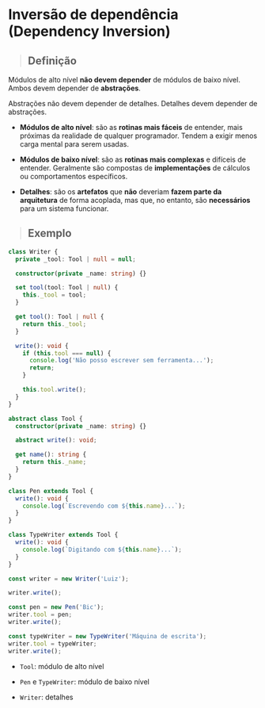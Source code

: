 # Inversão de dependência (Dependency Inversion)

> ## **Definição**

Módulos de alto nível **não devem depender** de módulos de baixo nível. Ambos devem depender de **abstrações**.

Abstrações não devem depender de detalhes. Detalhes devem depender de abstrações.

* **Módulos de alto nível**: são as **rotinas mais fáceis** de entender, mais próximas da realidade de qualquer programador. Tendem a exigir menos carga mental para serem usadas.

* **Módulos de baixo nível**: são as **rotinas mais complexas** e difíceis de entender. Geralmente são compostas de **implementações** de cálculos ou comportamentos específicos.

* **Detalhes**: são os **artefatos** que **não** deveriam **fazem parte da arquitetura** de forma acoplada, mas que, no entanto, são **necessários** para um sistema funcionar.

> ## **Exemplo**

```ts
class Writer {
  private _tool: Tool | null = null;

  constructor(private _name: string) {}

  set tool(tool: Tool | null) {
    this._tool = tool;
  }

  get tool(): Tool | null {
    return this._tool;
  }

  write(): void {
    if (this.tool === null) {
      console.log('Não posso escrever sem ferramenta...');
      return;
    }

    this.tool.write();
  }
}

abstract class Tool {
  constructor(private _name: string) {}

  abstract write(): void;

  get name(): string {
    return this._name;
  }
}

class Pen extends Tool {
  write(): void {
    console.log(`Escrevendo com ${this.name}...`);
  }
}

class TypeWriter extends Tool {
  write(): void {
    console.log(`Digitando com ${this.name}...`);
  }
}

const writer = new Writer('Luiz');

writer.write();

const pen = new Pen('Bic');
writer.tool = pen;
writer.write();

const typeWriter = new TypeWriter('Máquina de escrita');
writer.tool = typeWriter;
writer.write();
```

* `Tool`: módulo de alto nível

* `Pen` e `TypeWriter`: módulo de baixo nível

* `Writer`: detalhes
